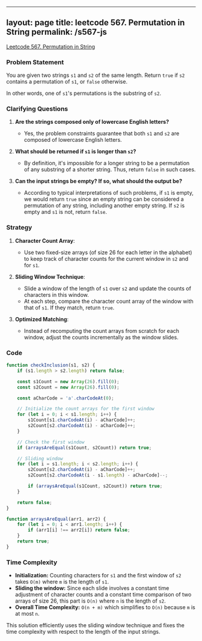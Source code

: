 
---
layout: page
title: leetcode 567. Permutation in String
permalink: /s567-js
---
[Leetcode 567. Permutation in String](https://algoadvance.github.io/algoadvance/l567)
### Problem Statement
You are given two strings `s1` and `s2` of the same length. Return `true` if `s2` contains a permutation of `s1`, or `false` otherwise.

In other words, one of `s1`'s permutations is the substring of `s2`.

### Clarifying Questions
1. **Are the strings composed only of lowercase English letters?**
   - Yes, the problem constraints guarantee that both `s1` and `s2` are composed of lowercase English letters.
   
2. **What should be returned if `s1` is longer than `s2`?**
   - By definition, it's impossible for a longer string to be a permutation of any substring of a shorter string. Thus, return `false` in such cases.

3. **Can the input strings be empty? If so, what should the output be?**
   - According to typical interpretations of such problems, if `s1` is empty, we would return `true` since an empty string can be considered a permutation of any string, including another empty string. If `s2` is empty and `s1` is not, return `false`.

### Strategy
1. **Character Count Array**:
   - Use two fixed-size arrays (of size 26 for each letter in the alphabet) to keep track of character counts for the current window in `s2` and for `s1`.

2. **Sliding Window Technique**:
   - Slide a window of the length of `s1` over `s2` and update the counts of characters in this window.
   - At each step, compare the character count array of the window with that of `s1`. If they match, return `true`.

3. **Optimized Matching**:
   - Instead of recomputing the count arrays from scratch for each window, adjust the counts incrementally as the window slides.

### Code
```javascript
function checkInclusion(s1, s2) {
    if (s1.length > s2.length) return false;

    const s1Count = new Array(26).fill(0);
    const s2Count = new Array(26).fill(0);

    const aCharCode = 'a'.charCodeAt(0);

    // Initialize the count arrays for the first window
    for (let i = 0; i < s1.length; i++) {
        s1Count[s1.charCodeAt(i) - aCharCode]++;
        s2Count[s2.charCodeAt(i) - aCharCode]++;
    }

    // Check the first window
    if (arraysAreEqual(s1Count, s2Count)) return true;

    // Sliding window
    for (let i = s1.length; i < s2.length; i++) {
        s2Count[s2.charCodeAt(i) - aCharCode]++;
        s2Count[s2.charCodeAt(i - s1.length) - aCharCode]--;

        if (arraysAreEqual(s1Count, s2Count)) return true;
    }

    return false;
}

function arraysAreEqual(arr1, arr2) {
    for (let i = 0; i < arr1.length; i++) {
        if (arr1[i] !== arr2[i]) return false;
    }
    return true;
}
```

### Time Complexity
- **Initialization:** Counting characters for `s1` and the first window of `s2` takes `O(m)` where `m` is the length of `s1`.
- **Sliding the window:** Since each slide involves a constant time adjustment of character counts and a constant time comparison of two arrays of size 26, this part is `O(n)` where `n` is the length of `s2`.
- **Overall Time Complexity:** `O(n + m)` which simplifies to `O(n)` because `m` is at most `n`.

This solution efficiently uses the sliding window technique and fixes the time complexity with respect to the length of the input strings.